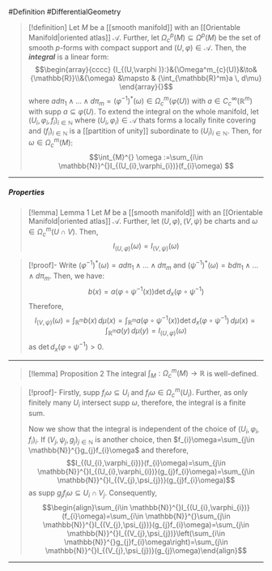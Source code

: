 #Definition #DifferentialGeometry 

> [!definition]
> Let $M$ be a [[smooth manifold]] with an [[Orientable Manifold|oriented atlas]] $\mathcal{A}$. Further, let $\Omega^p_{c}(M)\subseteq \Omega^p(M)$ be the set of smooth $p$-forms with compact support and $(U,\varphi)\in \mathcal{A}$. Then, the ***integral*** is a linear form:
> $$\begin{array}{cccc} {I_{(U,\varphi )}:}&{\Omega^m_{c}(U)}&\to&{\mathbb{R}}\\&{\omega} &\mapsto & {\int_{\mathbb{R}^m}a  \, d\mu} \end{array}{}$$where $a d\pi_{1}\land\dots \land d\pi_{m}=(\varphi ^{-1})^{*}(\omega)\in \Omega^m_{c}(\varphi(U))$ with $a\in C^\infty_{c}(\mathbb{R}^m)$ with $\text{supp }a\subseteq\varphi(U)$. To extend the integral on the whole manifold, let $(U_{i},\varphi_{i},f_{i})_{i\in \mathbb{N}}$ where $(U_{i},\varphi_{i})\in \mathcal{A}$ thats forms a locally finite covering and $(f_{i})_{i\in \mathbb{N}}$ is a [[partition of unity]] subordinate to $(U_{i})_{i\in \mathbb{N}}$. Then, for $\omega\in \Omega_{c}^m(M)$: $$\int_{M}^{} \omega :=\sum_{i\in \mathbb{N}}^{}I_{(U_{i},\varphi_{i})}(f_{i}\omega) $$
---
##### Properties
> [!lemma] Lemma 1
> Let $M$ be a [[smooth manifold]] with an [[Orientable Manifold|oriented atlas]] $\mathcal{A}$. Further, let $(U,\varphi),(V,\psi)$ be charts and $\omega\in \Omega^m_{c}(U\cap V)$. Then, $$I_{(U,\varphi)}(\omega)=I_{(V,\psi)}(\omega)$$

> [!proof]-
> Write $(\varphi ^{-1})^{*}(\omega)=ad\pi_{1}\land\dots \land d\pi_{m}$ and $(\psi ^{-1})^{*}(\omega)=bd\pi_{1}\land\dots \land d\pi_{m}$. Then, we have: $$b(x)=a(\varphi \circ \psi ^{-1}(x))\det d_{x}(\varphi \circ \psi ^{-1})$$Therefore, $$I_{(V,\psi)}(\omega)=\int_{\mathbb{R}^m}b(x) \, d\mu(x)=\int_{\mathbb{R}^m}^{} a(\varphi \circ \psi ^{-1}(x))\det d_{x}(\varphi \circ \psi ^{-1}) \, d\mu(x)=\int_{\mathbb{R}^m}^{} a(y) \, d\mu(y)=I_{(U,\varphi)}(\omega)  $$as $\det d_{x}(\varphi \circ\psi ^{-1})>0$.
---
> [!lemma] Proposition 2
> The integral $\int_{M}^{} :\Omega^m_{c}(M)\to \mathbb{R}$ is well-defined. 

> [!proof]-
> Firstly, $\text{supp }f_{i}\omega \subseteq U_{i}$ and $f_{i}\omega\in \Omega^m_{c}(U_{i})$. Further, as only finitely many $U_{i}$ intersect $\text{supp }\omega$, therefore, the integral is a finite sum.
> 
> Now we show that the integral is independent of the choice of $(U_{i},\varphi_{i},f_{i})_{i}$. If $(V_{j},\psi_{j},g_{j})_{j\in \mathbb{N}}$ is another choice, then $f_{i}\omega=\sum_{j\in \mathbb{N}}^{}g_{j}f_{i}\omega$ and therefore, $$I_{(U_{i},\varphi_{i})}(f_{i}\omega)=\sum_{j\in \mathbb{N}}^{}I_{(U_{i},\varphi_{i})}(g_{j}f_{i}\omega)=\sum_{j\in \mathbb{N}}^{}I_{(V_{j},\psi_{j})}(g_{j}f_{i}\omega)$$as $\text{supp }g_{j}f_{i}\omega \subseteq U_{i}\cap V_{j}$. Consequently, $$\begin{align}\sum_{i\in \mathbb{N}}^{}I_{(U_{i},\varphi_{i})}(f_{i}\omega)=\sum_{i\in \mathbb{N}}^{}\sum_{j\in \mathbb{N}}^{}I_{(V_{j},\psi_{j})}(g_{j}f_{i}\omega)=\sum_{j\in \mathbb{N}}^{}I_{(V_{j},\psi_{j})}\left(\sum_{i\in \mathbb{N}}^{}g_{j}f_{i}\omega\right)=\sum_{j\in \mathbb{N}}^{}I_{(V_{j},\psi_{j})}(g_{j}\omega)\end{align}$$
---
